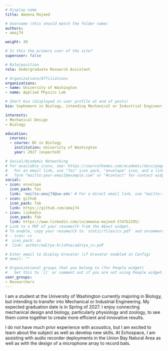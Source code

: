 ```yaml
---
# Display name
title: Ameena Majeed

# Username (this should match the folder name)
authors:
- amaj74

weight: 30

# Is this the primary user of the site?
superuser: false

# Role/position
role: Undergraduate Research Assistant

# Organizations/Affiliations
organizations:
- name: University of Washington
- name: Applied Physics Lab

# Short bio (displayed in user profile at end of posts)
bio: Sophomore in Biology, intending Mechanical or Industrial Engineering

interests:
- Mechanical Design
- Biology

education:
  courses:
  - course: BS in Biology
    institution: University of Washington
    year: 2027 (expected)

# Social/Academic Networking
# For available icons, see: https://sourcethemes.com/academic/docs/page-builder/#icons
#   For an email link, use "fas" icon pack, "envelope" icon, and a link in the
#   form "mailto:your-email@example.com" or "#contact" for contact widget.
social:
- icon: envelope
  icon_pack: fas
  link: 'mailto:amaj74@uw.edu' # For a direct email link, use "mailto:test@example.org".
- icon: github
  icon_pack: fab
  link: https://github.com/amaj74
- icon: linkedin
  icon_pack: fab
  link: https://www.linkedin.com/in/ameena-majeed-3747b2295/
# Link to a PDF of your resume/CV from the About widget.
# To enable, copy your resume/CV to `static/files/cv.pdf` and uncomment the lines below.
# - icon: cv
#  icon_pack: ai
#  link: author/aditya-krishna/aditya_cv.pdf

# Enter email to display Gravatar (if Gravatar enabled in Config)
# email: ""

# Organizational groups that you belong to (for People widget)
#   Set this to `[]` or comment out if you are not using People widget.
user_groups:
- Researchers
---
```


I am a student at the University of Washington currently majoring in Biology, but intending to transfer into Mechanical or Industrial Engineering. My expected graduation date is in Spring of 2027. I enjoy connecting mechanical design and biology, particularly physiology and zoology, to see them come together to create more efficient and innovative results. 

I do not have much prior experience with acoustics, but I am excited to learn about the subject as well as develop new skills. At Echospace, I am assisting with audio recorder deployments in the Union Bay Natural Area as well as with the design of a microphone array to record bats.